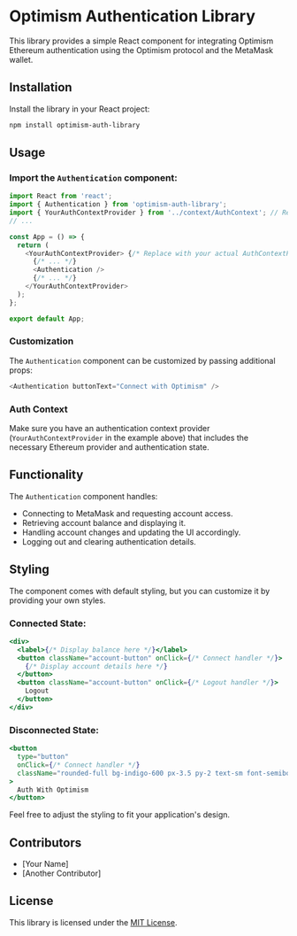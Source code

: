 # Optimism Authentication Library

This library provides a simple React component for integrating Optimism Ethereum authentication using the Optimism protocol and the MetaMask wallet.

## Installation

Install the library in your React project:

```bash
npm install optimism-auth-library
```

## Usage

### Import the `Authentication` component:

```javascript
import React from 'react';
import { Authentication } from 'optimism-auth-library';
import { YourAuthContextProvider } from '../context/AuthContext'; // Replace with your actual AuthContextProvider
// ...

const App = () => {
  return (
    <YourAuthContextProvider> {/* Replace with your actual AuthContextProvider */}
      {/* ... */}
      <Authentication />
      {/* ... */}
    </YourAuthContextProvider>
  );
};

export default App;
```

### Customization

The `Authentication` component can be customized by passing additional props:

```javascript
<Authentication buttonText="Connect with Optimism" />
```

### Auth Context

Make sure you have an authentication context provider (`YourAuthContextProvider` in the example above) that includes the necessary Ethereum provider and authentication state.

## Functionality

The `Authentication` component handles:

- Connecting to MetaMask and requesting account access.
- Retrieving account balance and displaying it.
- Handling account changes and updating the UI accordingly.
- Logging out and clearing authentication details.

## Styling

The component comes with default styling, but you can customize it by providing your own styles.

### Connected State:

```jsx
<div>
  <label>{/* Display balance here */}</label>
  <button className="account-button" onClick={/* Connect handler */}>
    {/* Display account details here */}
  </button>
  <button className="account-button" onClick={/* Logout handler */}>
    Logout
  </button>
</div>
```

### Disconnected State:

```jsx
<button
  type="button"
  onClick={/* Connect handler */}
  className="rounded-full bg-indigo-600 px-3.5 py-2 text-sm font-semibold text-white shadow-sm hover:bg-indigo-500 focus-visible:outline focus-visible:outline-2 focus-visible:outline-offset-2 focus-visible:outline-indigo-600"
>
  Auth With Optimism
</button>
```

Feel free to adjust the styling to fit your application's design.

## Contributors

- [Your Name]
- [Another Contributor]

## License

This library is licensed under the [MIT License](LICENSE).
